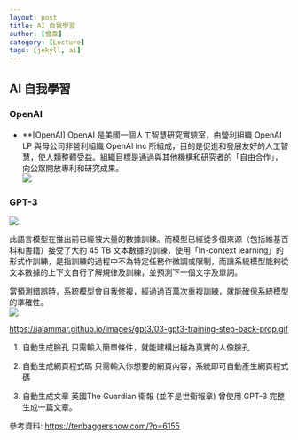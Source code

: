 ```yaml
---
layout: post
title: AI 自我學習
author: [曾韋]
category: [Lecture]
tags: [jekyll, ai]
---
```


AI 自我學習
---
### OpenAI

* **[OpenAI]
OpenAI 是美國一個人工智慧研究實驗室，由營利組織 OpenAI LP 與母公司非營利組織 OpenAI Inc 所組成，目的是促進和發展友好的人工智慧，使人類整體受益。組織目標是通過與其他機構和研究者的「自由合作」，向公眾開放專利和研究成果。<br>
![](https://tenbaggersnow.com/wp-content/uploads/2021/01/openai-1-320x133.png)

### GPT-3
![](https://tenbaggersnow.com/wp-content/uploads/2021/01/1_jfPejaM39BLFhR6FMD-pPQ-1-580x326.png)

此語言模型在推出前已經被大量的數據訓練。而模型已經從多個來源（包括維基百科和書籍）接受了大約 45 TB 文本數據的訓練，使用「In-context learning」的形式作訓練，是指訓練的過程中不為特定任務作微調或限制，而讓系統模型能夠從文本數據的上下文自行了解規律及訓練，並預測下一個文字及單詞。<br>

當預測錯誤時，系統模型會自我修複，經過過百萬次重複訓練，就能確保系統模型的準確性。<br>
![](https://jalammar.github.io/images/gpt3/03-gpt3-training-step-back-prop.gif)

https://jalammar.github.io/images/gpt3/03-gpt3-training-step-back-prop.gif


1. 自動生成臉孔
只需輸入簡單條件，就能建構出極為真實的人像臉孔

2. 自動生成網頁程式碼
只需輸入你想要的網頁內容，系統即可自動產生網頁程式碼

4. 自動生成文章
英國The Guardian 衛報 (並不是世衞報章) 曾使用 GPT-3 完整生成一篇文章。

參考資料:
https://tenbaggersnow.com/?p=6155
